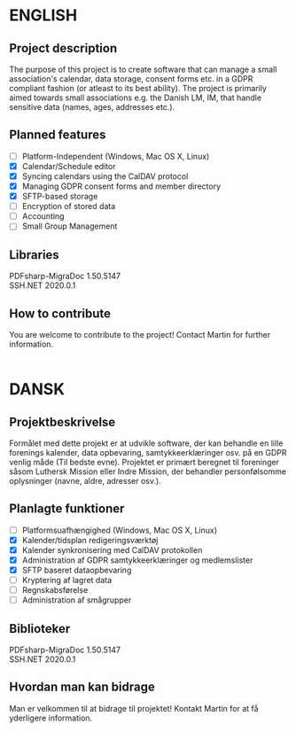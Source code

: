 # ENGLISH
## Project description
The purpose of this project is to create software that can manage a small association's calendar, data storage, consent forms etc. in a GDPR compliant fashion (or atleast to its best ability). The project is primarily aimed towards small associations e.g. the Danish LM, IM, that handle sensitive data (names, ages, addresses etc.).

## Planned features
- [ ] Platform-Independent (Windows, Mac OS X, Linux)
- [X] Calendar/Schedule editor
- [X] Syncing calendars using the CalDAV protocol
- [X] Managing GDPR consent forms and member directory
- [X] SFTP-based storage
- [ ] Encryption of stored data
- [ ] Accounting
- [ ] Small Group Management

## Libraries
PDFsharp-MigraDoc 1.50.5147</br>
SSH.NET 2020.0.1

## How to contribute
You are welcome to contribute to the project!
Contact Martin for further information.
</br>
</br>
# DANSK
## Projektbeskrivelse
Formålet med dette projekt er at udvikle software, der kan behandle en lille forenings kalender, data opbevaring, samtykkeerklæringer osv. på en GDPR venlig måde (Til bedste evne). Projektet er primært beregnet til foreninger såsom Luthersk Mission eller Indre Mission, der behandler personfølsomme oplysninger (navne, aldre, adresser osv.).

## Planlagte funktioner
- [ ] Platformsuafhængighed (Windows, Mac OS X, Linux)
- [X] Kalender/tidsplan redigeringsværktøj
- [X] Kalender synkronisering med CalDAV protokollen
- [X] Administration af GDPR samtykkeerklæringer og medlemslister
- [X] SFTP baseret dataopbevaring
- [ ] Kryptering af lagret data
- [ ] Regnskabsførelse
- [ ] Administration af smågrupper

## Biblioteker
PDFsharp-MigraDoc 1.50.5147</br>
SSH.NET 2020.0.1

## Hvordan man kan bidrage
Man er velkommen til at bidrage til projektet!
Kontakt Martin for at få yderligere information.